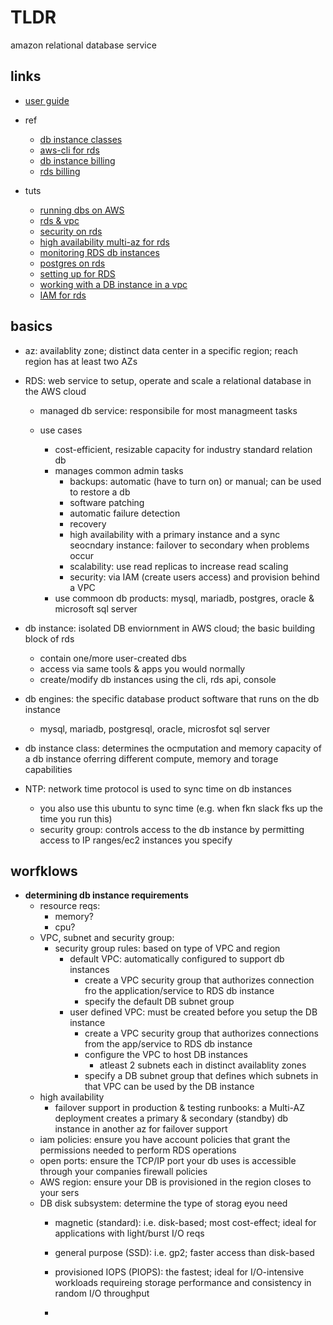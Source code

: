 # TLDR

amazon relational database service

## links

- [user guide](https://docs.aws.amazon.com/AmazonRDS/latest/UserGuide/Welcome.html)
- ref
  - [db instance classes](https://docs.aws.amazon.com/AmazonRDS/latest/UserGuide/Concepts.DBInstanceClass.html)
  - [aws-cli for rds](https://docs.aws.amazon.com/cli/latest/reference/rds/index.html)
  - [db instance billing](https://docs.aws.amazon.com/AmazonRDS/latest/UserGuide/User_DBInstanceBilling.html)
  - [rds billing](https://aws.amazon.com/rds/pricing)

- tuts
  - [running dbs on AWS](http://aws.amazon.com/running_databases/)
  - [rds & vpc](https://docs.aws.amazon.com/AmazonRDS/latest/UserGuide/USER_VPC.html)
  - [security on rds](https://docs.aws.amazon.com/AmazonRDS/latest/UserGuide/UsingWithRDS.html)
  - [high availability multi-az for rds](https://docs.aws.amazon.com/AmazonRDS/latest/UserGuide/Concepts.MultiAZ.html)
  - [monitoring RDS db instances](https://docs.aws.amazon.com/AmazonRDS/latest/UserGuide/CHAP_Monitoring.html)
  - [postgres on rds](https://docs.aws.amazon.com/AmazonRDS/latest/UserGuide/CHAP_PostgreSQL.html)
  - [setting up for RDS](https://docs.aws.amazon.com/AmazonRDS/latest/UserGuide/CHAP_SettingUp.html)
  - [working with a DB instance in a vpc](https://docs.aws.amazon.com/AmazonRDS/latest/UserGuide/USER_VPC.WorkingWithRDSInstanceinaVPC.html)
  - [IAM for rds](https://docs.aws.amazon.com/AmazonRDS/latest/UserGuide/UsingWithRDS.IAM.html)

## basics

- az: availablity zone; distinct data center in a specific region; reach region has at least two AZs
- RDS: web service to setup, operate and scale a relational database in the AWS cloud
  - managed db service: responsibile for most managmeent tasks

  - use cases
    - cost-efficient, resizable capacity for industry standard relation db
    - manages common admin tasks
      - backups: automatic (have to turn on) or manual; can be used to restore a db
      - software patching
      - automatic failure detection
      - recovery
      - high availability with a primary instance and a sync seocndary instance: failover to secondary when problems occur
      - scalability: use read replicas to increase read scaling
      - security: via IAM (create users access) and provision behind a VPC
    - use commoon db products: mysql, mariadb, postgres, oracle & microsoft sql server
- db instance: isolated DB enviornment in AWS cloud; the basic building block of rds
  - contain one/more user-created dbs
  - access via same tools & apps you would normally
  - create/modify db instances using the cli, rds api, console
- db engines: the specific database product software that runs on the db instance
  - mysql, mariadb, postgresql, oracle, microsfot sql server

- db instance class: determines the ocmputation and memory capacity of a db instance oferring different compute, memory and torage capabilities
- NTP: network time protocol is used to sync time on db instances
  - you also use this ubuntu to sync time (e.g. when fkn slack fks up the time you run this)
  - security group: controls access to the db instance by permitting access to IP ranges/ec2 instances you specify

## worfklows

- **determining db instance requirements**
  - resource reqs:
    - memory?
    - cpu?
  - VPC, subnet and security group:
    - security group rules: based on type of VPC and region
      - default VPC: automatically configured to support db instances
        - create a VPC security group that authorizes connection fro the application/service to RDS db instance
        - specify the default DB subnet group
      - user defined VPC: must be created before you setup the DB instance
        - create a VPC security group that authorizes connections from the app/service to RDS db instance
        - configure the VPC to host DB instances
          - atleast 2 subnets each in distinct availablity zones
        - specify a DB subnet group  that defines which subnets in that VPC can be used by the DB instance
  - high availability
    - failover support in production & testing runbooks: a Multi-AZ deployment creates a primary & secondary (standby) db instance in another az for failover support
  - iam policies: ensure you have account policies that grant the permissions needed to perform RDS operations
  - open ports: ensure the TCP/IP port your db uses is accessible through your companies firewall policies
  - AWS region: ensure your DB is provisioned in the region closes to your sers
  - DB disk subsystem: determine the type of storag eyou need
    - magnetic (standard): i.e. disk-based; most cost-effect; ideal for applications with light/burst I/O reqs
    - general purpose (SSD): i.e. gp2; faster access than disk-based
    - provisioned IOPS (PIOPS): the fastest; ideal for I/O-intensive workloads requireing storage performance and consistency in random I/O throughput

    -
